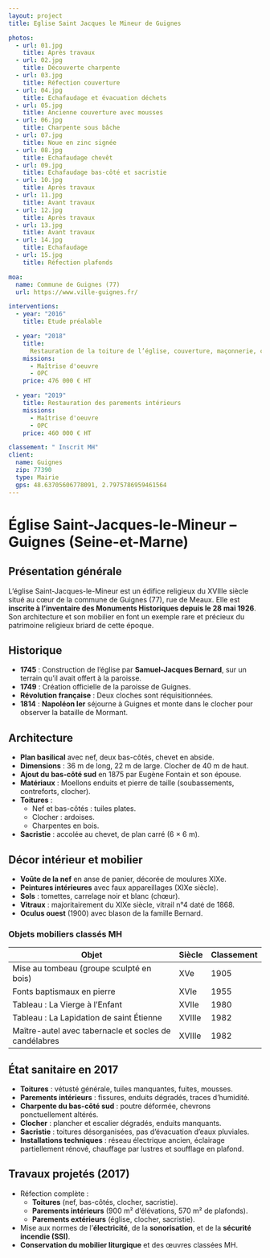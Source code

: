 ```yaml
---
layout: project
title: Eglise Saint Jacques le Mineur de Guignes

photos:
  - url: 01.jpg
    title: Après travaux
  - url: 02.jpg
    title: Découverte charpente
  - url: 03.jpg
    title: Réfection couverture
  - url: 04.jpg
    title: Echafaudage et évacuation déchets
  - url: 05.jpg
    title: Ancienne couverture avec mousses
  - url: 06.jpg
    title: Charpente sous bâche
  - url: 07.jpg
    title: Noue en zinc signée
  - url: 08.jpg
    title: Echafaudage chevêt
  - url: 09.jpg
    title: Echafaudage bas-côté et sacristie
  - url: 10.jpg
    title: Après travaux
  - url: 11.jpg
    title: Avant travaux
  - url: 12.jpg
    title: Après travaux
  - url: 13.jpg
    title: Avant travaux
  - url: 14.jpg
    title: Echafaudage
  - url: 15.jpg
    title: Réfection plafonds

moa:
  name: Commune de Guignes (77)
  url: https://www.ville-guignes.fr/

interventions:
  - year: "2016"
    title: Etude préalable

  - year: "2018"
    title:
      Restauration de la toiture de l’église, couverture, maçonnerie, charpente
    missions:
      - Maîtrise d'oeuvre
      - OPC
    price: 476 000 € HT

  - year: "2019"
    title: Restauration des parements intérieurs
    missions:
      - Maîtrise d'oeuvre
      - OPC
    price: 460 000 € HT

classement: " Inscrit MH"
client:
  name: Guignes
  zip: 77390
  type: Mairie
  gps: 48.63705606778091, 2.7975786959461564
---
```


# Église Saint-Jacques-le-Mineur – Guignes (Seine-et-Marne)

## Présentation générale

L’église Saint-Jacques-le-Mineur est un édifice religieux du XVIIIe siècle situé
au cœur de la commune de Guignes (77), rue de Meaux. Elle est **inscrite à
l’inventaire des Monuments Historiques depuis le 28 mai 1926**. Son architecture
et son mobilier en font un exemple rare et précieux du patrimoine religieux
briard de cette époque.

## Historique

- **1745** : Construction de l’église par **Samuel-Jacques Bernard**, sur un
  terrain qu’il avait offert à la paroisse.
- **1749** : Création officielle de la paroisse de Guignes.
- **Révolution française** : Deux cloches sont réquisitionnées.
- **1814** : **Napoléon Ier** séjourne à Guignes et monte dans le clocher pour
  observer la bataille de Mormant.

## Architecture

- **Plan basilical** avec nef, deux bas-côtés, chevet en abside.
- **Dimensions** : 36 m de long, 22 m de large. Clocher de 40 m de haut.
- **Ajout du bas-côté sud** en 1875 par Eugène Fontain et son épouse.
- **Matériaux** : Moellons enduits et pierre de taille (soubassements,
  contreforts, clocher).
- **Toitures** :
  - Nef et bas-côtés : tuiles plates.
  - Clocher : ardoises.
  - Charpentes en bois.
- **Sacristie** : accolée au chevet, de plan carré (6 × 6 m).

## Décor intérieur et mobilier

- **Voûte de la nef** en anse de panier, décorée de moulures XIXe.
- **Peintures intérieures** avec faux appareillages (XIXe siècle).
- **Sols** : tomettes, carrelage noir et blanc (chœur).
- **Vitraux** : majoritairement du XIXe siècle, vitrail n°4 daté de 1868.
- **Oculus ouest** (1900) avec blason de la famille Bernard.

### Objets mobiliers classés MH

| Objet                                                 | Siècle | Classement |
| ----------------------------------------------------- | ------ | ---------- |
| Mise au tombeau (groupe sculpté en bois)              | XVe    | 1905       |
| Fonts baptismaux en pierre                            | XVIe   | 1955       |
| Tableau : La Vierge à l’Enfant                        | XVIIe  | 1980       |
| Tableau : La Lapidation de saint Étienne              | XVIIIe | 1982       |
| Maître-autel avec tabernacle et socles de candélabres | XVIIIe | 1982       |

## État sanitaire en 2017

- **Toitures** : vétusté générale, tuiles manquantes, fuites, mousses.
- **Parements intérieurs** : fissures, enduits dégradés, traces d’humidité.
- **Charpente du bas-côté sud** : poutre déformée, chevrons ponctuellement
  altérés.
- **Clocher** : plancher et escalier dégradés, enduits manquants.
- **Sacristie** : toitures désorganisées, pas d’évacuation d’eaux pluviales.
- **Installations techniques** : réseau électrique ancien, éclairage
  partiellement rénové, chauffage par lustres et soufflage en plafond.

## Travaux projetés (2017)

- Réfection complète :
  - **Toitures** (nef, bas-côtés, clocher, sacristie).
  - **Parements intérieurs** (900 m² d’élévations, 570 m² de plafonds).
  - **Parements extérieurs** (église, clocher, sacristie).
- Mise aux normes de l’**électricité**, de la **sonorisation**, et de la
  **sécurité incendie (SSI)**.
- **Conservation du mobilier liturgique** et des œuvres classées MH.
